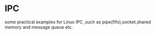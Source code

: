 # IPC
some practical examples for Linux IPC ,such as pipe(fifo),socket,shared memory and message queue etc.
